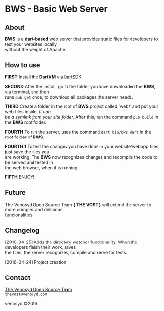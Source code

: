 BWS - Basic Web Server
======================

About
-----

**BWS** is a **dart-based** web server that provides static files for
developers to test your websites locally  
without the weight of Apache.

How to use
----------

**FIRST** Install the **DartVM** via [DartSDK](https://www.dartlang.org/tools/sdk/#getting-the-sdk).   

**SECOND** After the install, go to the folder you have downloaded the **BWS**, via terminal, and then  
runs `pub get` once, to download all packages the server needs.

**THIRD** Create a folder in the root of **BWS** project called 'web/' and put your web files inside. _It can  
be a symlink from your site folder._ After this, run the command `pub build` in the **BWS** root folder.

**FOURTH** To run the server, uses the command `dart bin/bws.dart` in the root folder of **BWS**.

**FOURTH.1** To test the changes you have done in your website/webapp files, just save the files you  
are working. The **BWS** now recognizes changes and recompile the code to be served and tested in  
the web browser, when it is running.

**FIFTH** ENJOY!

Future
------

The Venosyd Open Source Team **{ THE VOST }** will extend the server to more complex and delicious  
funcionalities.

Changelog
---------
[2016-04-25] Adds the directory watcher functionality. When the developers finish their work, saves  
the files, the server recognizes, compile and serve for tests.

[2016-04-24] Project creation

Contact
-------

[The Venosyd Open Source Team](http://venosyd.com/opensource)  
`thevost@venosyd.com`

venosyd ©2016

